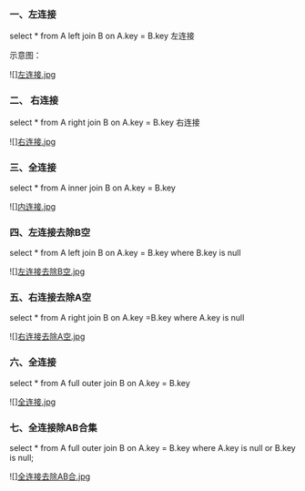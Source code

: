 ### 一、左连接

select * from A left join B on A.key = B.key 左连接

示意图：

![][左连接.jpg](https://github.com/heartccace/mysql/blob/master/images/左连接.jpg)

### 二、 右连接 

select * from A right join B on A.key = B.key 右连接

![][右连接.jpg](https://github.com/heartccace/mysql/blob/master/images/右连接.jpg)

### 三、全连接

select * from A inner join B on A.key = B.key

![][内连接.jpg](https://github.com/heartccace/mysql/blob/master/images/内连接.jpg)

### 四、左连接去除B空

select * from A left join B on A.key = B.key where B.key is null

![][左连接去除B空.jpg](https://github.com/heartccace/mysql/blob/master/images/左连接去除B空.jpg)

### 五、右连接去除A空

select * from A right join B on A.key =B.key where A.key is null

![][右连接去除A空.jpg](https://github.com/heartccace/mysql/blob/master/images/右连接去除A空.jpg)

### 六、全连接

select * from A full outer join B on A.key = B.key

![][全连接.jpg](https://github.com/heartccace/mysql/blob/master/images/全连接.jpg)

### 七、全连接除AB合集

select * from A full outer join B on A.key = B.key where A.key is null  or B.key is null;

![][全连接去除AB合.jpg](https://github.com/heartccace/mysql/blob/master/images/全连接去除AB合.jpg)